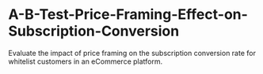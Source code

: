# A-B-Test-Price-Framing-Effect-on-Subscription-Conversion
Evaluate the impact of price framing on the subscription conversion rate for whitelist customers in an eCommerce platform. 
